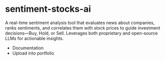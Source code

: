 # sentiment-stocks-ai

A real-time sentiment analysis tool that evaluates news about companies, ranks sentiments, and correlates them with stock prices to guide investment decisions—Buy, Hold, or Sell. Leverages both proprietary and open-source LLMs for actionable insights.

- Documentation
- Upload into portfolio